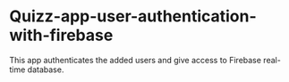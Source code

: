 # Quizz-app-user-authentication-with-firebase
This app authenticates the added users and give access to Firebase real-time database.
